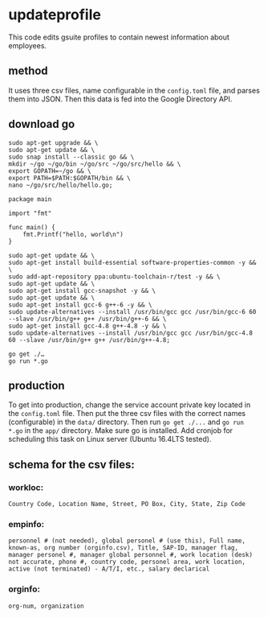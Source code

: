 # updateprofile
This code edits gsuite profiles to contain newest information about employees.

## method
It uses three csv files, name configurable in the `config.toml` file, and parses them into JSON. Then this data is fed into the Google Directory API.

## download go

```
sudo apt-get upgrade && \
sudo apt-get update && \
sudo snap install --classic go && \
mkdir ~/go ~/go/bin ~/go/src ~/go/src/hello && \
export GOPATH=~/go && \
export PATH=$PATH:$GOPATH/bin && \
nano ~/go/src/hello/hello.go;

package main

import "fmt"

func main() {
	fmt.Printf("hello, world\n")
}

sudo apt-get update && \
sudo apt-get install build-essential software-properties-common -y && \
sudo add-apt-repository ppa:ubuntu-toolchain-r/test -y && \
sudo apt-get update && \
sudo apt-get install gcc-snapshot -y && \
sudo apt-get update && \
sudo apt-get install gcc-6 g++-6 -y && \
sudo update-alternatives --install /usr/bin/gcc gcc /usr/bin/gcc-6 60 --slave /usr/bin/g++ g++ /usr/bin/g++-6 && \
sudo apt-get install gcc-4.8 g++-4.8 -y && \
sudo update-alternatives --install /usr/bin/gcc gcc /usr/bin/gcc-4.8 60 --slave /usr/bin/g++ g++ /usr/bin/g++-4.8;

go get ./…
go run *.go

```

## production
To get into production, change the service account private key located in the `config.toml` file. Then put the three csv files with the correct names (configurable) in the `data/` directory. Then run `go get ./...` and `go run *.go` in the `app/` directory. Make sure go is installed. Add cronjob for scheduling this task on Linux server (Ubuntu 16.4LTS tested).

## schema for the csv files:
### workloc: 
`Country Code, Location Name, Street, PO Box, City, State, Zip Code`  
### empinfo:
`personnel # (not needed), global personel # (use this), Full name, known-as, org number (orginfo.csv), Title, SAP-ID, manager flag, manager personel #, manager global personnel #, work location (desk) not accurate, phone #, country code, personel area, work location, active (not terminated) - A/T/I, etc., salary declarical`  
### orginfo:
`org-num, organization`  
